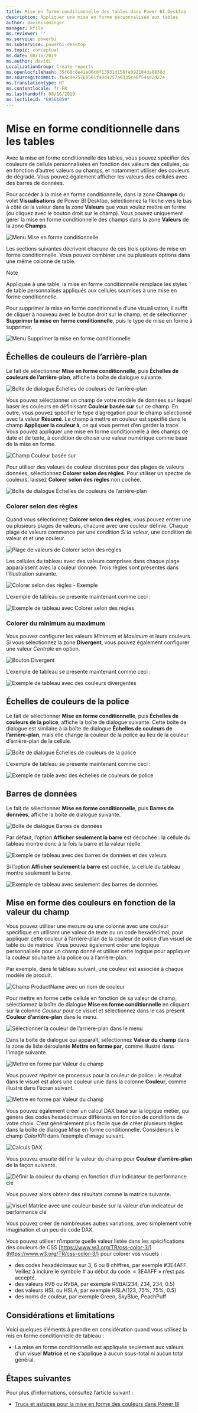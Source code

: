 ```yaml
---
title: Mise en forme conditionnelle des tables dans Power BI Desktop
description: Appliquer une mise en forme personnalisée aux tables
author: davidiseminger
manager: kfile
ms.reviewer: ''
ms.service: powerbi
ms.subservice: powerbi-desktop
ms.topic: conceptual
ms.date: 08/16/2019
ms.author: davidi
LocalizationGroup: Create reports
ms.openlocfilehash: 35f60c0e41a06c8f13931d158fe092184da8838d
ms.sourcegitcommit: f6ac9e25760561f49d4257a6335ca0f54ad2d22e
ms.translationtype: HT
ms.contentlocale: fr-FR
ms.lasthandoff: 08/16/2019
ms.locfileid: "69561059"
---
```

# <a name="conditional-formatting-in-tables"></a>Mise en forme conditionnelle dans les tables 
Avec la mise en forme conditionnelle des tables, vous pouvez spécifier des couleurs de cellule personnalisées en fonction des valeurs des cellules, ou en fonction d’autres valeurs ou champs, et notamment utiliser des couleurs de dégradé. Vous pouvez également afficher les valeurs des cellules avec des barres de données. 

Pour accéder à la mise en forme conditionnelle, dans la zone **Champs** du volet **Visualisations** de Power BI Desktop, sélectionnez la flèche vers le bas à côté de la valeur dans la zone **Valeurs** que vous voulez mettre en forme (ou cliquez avec le bouton droit sur le champ). Vous pouvez uniquement gérer la mise en forme conditionnelle des champs dans la zone **Valeurs** de la zone **Champs**.

![Menu Mise en forme conditionnelle](media/desktop-conditional-table-formatting/table-formatting-0-popup-menu.png)

Les sections suivantes décrivent chacune de ces trois options de mise en forme conditionnelle. Vous pouvez combiner une ou plusieurs options dans une même colonne de table.

> [!NOTE]
> Appliquée à une table, la mise en forme conditionnelle remplace les styles de table personnalisés appliqués aux cellules soumises à une mise en forme conditionnelle.

Pour supprimer la mise en forme conditionnelle d’une visualisation, il suffit de cliquer à nouveau avec le bouton droit sur le champ, et de sélectionner **Supprimer la mise en forme conditionnelle**, puis le type de mise en forme à supprimer.

![Menu Supprimer la mise en forme conditionnelle](media/desktop-conditional-table-formatting/table-formatting-1-remove.png)

## <a name="background-color-scales"></a>Échelles de couleurs de l’arrière-plan

Le fait de sélectionner **Mise en forme conditionnelle**, puis **Échelles de couleurs de l’arrière-plan**, affiche la boîte de dialogue suivante.

![Boîte de dialogue Échelles de couleurs de l’arrière-plan](media/desktop-conditional-table-formatting/table-formatting-1-default-dialog.png)

Vous pouvez sélectionner un champ de votre modèle de données sur lequel baser les couleurs en définissant **Couleur basée sur** sur ce champ. En outre, vous pouvez spécifier le type d’agrégation pour le champ sélectionné avec la valeur **Résumé**. Le champ à mettre en couleur est spécifié dans le champ **Appliquer la couleur à**, ce qui vous permet d’en garder la trace. Vous pouvez appliquer une mise en forme conditionnelle à des champs de date et de texte, à condition de choisir une valeur numérique comme base de la mise en forme.

![Champ Couleur basée sur](media/desktop-conditional-table-formatting/table-formatting-1-apply-color-to.png)

Pour utiliser des valeurs de couleur discrètes pour des plages de valeurs données, sélectionnez **Colorer selon des règles**. Pour utiliser un spectre de couleurs, laissez **Colorer selon des règles** non cochée. 

![Boîte de dialogue Échelles de couleurs de l’arrière-plan](media/desktop-conditional-table-formatting/table-formatting-1-color-by-rules-dialog.png)

### <a name="color-by-rules"></a>Colorer selon des règles

Quand vous sélectionnez **Colorer selon des règles**, vous pouvez entrer une ou plusieurs plages de valeurs, chacune avec une couleur définie.  Chaque plage de valeurs commence par une condition *Si la valeur*, une condition de valeur *et* et une couleur.

![Plage de valeurs de Colorer selon des règles](media/desktop-conditional-table-formatting/table-formatting-1-color-by-rules-if-value.png)

Les cellules du tableau avec des valeurs comprises dans chaque plage apparaissent avec la couleur donnée. Trois règles sont présentes dans l’illustration suivante.

![Colorer selon des règles - Exemple](media/desktop-conditional-table-formatting/table-formatting-1-color-by-rules.png)

L’exemple de tableau se présente maintenant comme ceci :

![Exemple de tableau avec Colorer selon des règles](media/desktop-conditional-table-formatting/table-formatting-1-color-by-rules-table.png)


### <a name="color-minimum-to-maximum"></a>Colorer du minimum au maximum

Vous pouvez configurer les valeurs *Minimum* et *Maximum* et leurs couleurs. Si vous sélectionnez la zone **Divergent**, vous pouvez également configurer une valeur *Centrale* en option.

![Bouton Divergent](media/desktop-conditional-table-formatting/table-formatting-1-diverging.png)

L’exemple de tableau se présente maintenant comme ceci :

![Exemple de tableau avec des couleurs divergentes](media/desktop-conditional-table-formatting/table-formatting-1-diverging-table.png)

## <a name="font-color-scales"></a>Échelles de couleurs de la police

Le fait de sélectionner **Mise en forme conditionnelle**, puis **Échelles de couleurs de la police**, affiche la boîte de dialogue suivante. Cette boîte de dialogue est similaire à la boîte de dialogue **Échelles de couleurs de l’arrière-plan**, mais elle change la couleur de la police au lieu de la couleur d’arrière-plan de la cellule.

![Boîte de dialogue Échelles de couleurs de la police](media/desktop-conditional-table-formatting/table-formatting-2-diverging.png)

L’exemple de tableau se présente maintenant comme ceci :

![Exemple de table avec des échelles de couleurs de police](media/desktop-conditional-table-formatting/table-formatting-2-table.png)

## <a name="data-bars"></a>Barres de données

Le fait de sélectionner **Mise en forme conditionnelle**, puis **Barres de données**, affiche la boîte de dialogue suivante. 

![Boîte de dialogue Barres de données](media/desktop-conditional-table-formatting/table-formatting-3-default.png)

Par défaut, l’option **Afficher seulement la barre** est décochée : la cellule du tableau montre donc à la fois la barre et la valeur réelle.

![Exemple de tableau avec des barres de données et des valeurs](media/desktop-conditional-table-formatting/table-formatting-3-default-table.png)

Si l’option **Afficher seulement la barre** est cochée, la cellule du tableau montre seulement la barre.

![Exemple de tableau avec seulement des barres de données](media/desktop-conditional-table-formatting/table-formatting-3-default-table-bars.png)

## <a name="color-formatting-by-field-value"></a>Mise en forme des couleurs en fonction de la valeur du champ

Vous pouvez utiliser une mesure ou une colonne avec une couleur spécifique en utilisant une valeur de texte ou un code hexadécimal, pour appliquer cette couleur à l’arrière-plan de la couleur de police d’un visuel de table ou de matrice. Vous pouvez également créer une logique personnalisée pour un champ donné et utiliser cette logique pour appliquer la couleur souhaitée à la police ou à l’arrière-plan.

Par exemple, dans le tableau suivant, une couleur est associée à chaque modèle de produit. 

![Champ ProductName avec un nom de couleur](media/desktop-conditional-table-formatting/conditional-table-formatting_01.png)

Pour mettre en forme cette cellule en fonction de sa valeur de champ, sélectionnez la boîte de dialogue **Mise en forme conditionnelle** en cliquant sur la colonne *Couleur* pour ce visuel et sélectionnez dans le cas présent **Couleur d’arrière-plan**  dans le menu. 

![Sélectionner la couleur de l’arrière-plan dans le menu](media/desktop-conditional-table-formatting/conditional-table-formatting_02.png)

Dans la boîte de dialogue qui apparaît, sélectionnez **Valeur du champ** dans la zone de liste déroulante **Mettre en forme par**, comme illustré dans l’image suivante.

![Mettre en forme par Valeur du champ](media/desktop-conditional-table-formatting/conditional-table-formatting_03.png)

Vous pouvez répéter ce processus pour la couleur de police : le résultat dans le visuel est alors une couleur unie dans la colonne **Couleur**, comme illustré dans l’écran suivant.

![Mettre en forme par Valeur du champ](media/desktop-conditional-table-formatting/conditional-table-formatting_04.png)

Vous pouvez également créer un calcul DAX basé sur la logique métier, qui génère des codes hexadécimaux différents en fonction de conditions de votre choix. C’est généralement plus facile que de créer plusieurs règles dans la boîte de dialogue Mise en forme conditionnelle. Considérons le champ *ColorKPI* dans l’exemple d’image suivant.

![Calculs DAX](media/desktop-conditional-table-formatting/conditional-table-formatting_05.png)

Vous pouvez ensuite définir la valeur du champ pour **Couleur d’arrière-plan** de la façon suivante.

![Définir la couleur du champ en fonction d’un indicateur de performance clé](media/desktop-conditional-table-formatting/conditional-table-formatting_06.png)

Vous pouvez alors obtenir des résultats comme la matrice suivante.

![Visuel Matrice avec une couleur basée sur la valeur d’un indicateur de performance clé](media/desktop-conditional-table-formatting/conditional-table-formatting_07.png)

Vous pouvez créer de nombreuses autres variations, avec simplement votre imagination et un peu de code DAX.

Vous pouvez utiliser n’importe quelle valeur listée dans les spécifications des couleurs de CSS [https://www.w3.org/TR/css-color-3/](https://www.w3.org/TR/css-color-3/) pour colorer vos visuels :
* des codes hexadécimaux sur 3, 6 ou 8 chiffres, par exemple #3E4AFF. Veillez à inclure le symbole # au début du code. « 3E4AFF » n’est pas accepté. 
* des valeurs RVB ou RVBA, par exemple RVBA(234, 234, 234, 0.5)
* des valeurs HSL ou HSLA, par exemple HSLA(123, 75%, 75%, 0.5)
* des noms de couleur, par exemple Green, SkyBlue, PeachPuff 

## <a name="considerations-and-limitations"></a>Considérations et limitations
Voici quelques éléments à prendre en considération quand vous utilisez la mis en forme conditionnelle de tableau :

* La mise en forme conditionnelle est appliquée seulement aux valeurs d'un visuel **Matrice** et ne s’applique à aucun sous-total ni aucun total général. 


## <a name="next-steps"></a>Étapes suivantes
Pour plus d’informations, consultez l’article suivant :  

* [Trucs et astuces pour la mise en forme des couleurs dans Power BI](visuals/service-tips-and-tricks-for-color-formatting.md)  

